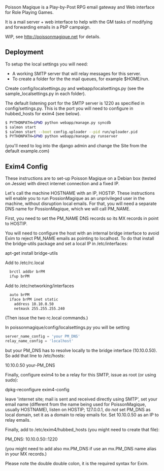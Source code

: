 Poisson Magique is a Play-by-Post RPG email gateway and Web interface for Role Playing Games.

It is a mail server + web interface to help with the GM tasks of modifying and forwarding emails in a PbP campaign.

WIP, see http://poissonmagique.net for details.


Deployment
----------

To setup the local settings you will need:

* A working SMTP server that will relay messages for this server.
* To create a folder for the the mail queues, for example $HOME/run.

Create config/localsettings.py and webapp/localsettings.py (see the
sample_localsettings.py in each folder).

The default listening port for the SMTP server is 1220 as specified in
config/settings.py. This is the port you will need to configure in
hubbed_hosts for exim4 (see below).

```bash
$ PYTHONPATH=$PWD python webapp/manage.py syncdb
$ salmon start
$ salmon start --boot config.uploader --pid run/uploader.pid 
$ PYTHONPATH=$PWD python webapp/manage.py runserver
```

(you'll need to log into the django admin and change the Site from the default example.com)


Exim4 Config
------------

These instructions are to set-up Poisson Magique on a Debian box
(tested on Jessie) with direct internet connection and a fixed IP.

Let's call the machine HOSTNAME with an IP, HOSTIP. These instructions
will enable you to run PossionMagique as an unprivileged user in the
machine, without disruption local emails. For that, you will need a
separate DNS name for PossionMagique, which we will call PM_NAME.

First, you need to set the PM_NAME DNS records so its MX records in
point to HOSTIP.

You will need to configure the host with an internal bridge interface
to avoid Exim to reject PM_NAME emails as pointing to localhost. To do
that install the bridge-utils package and set a local IP in
/etc/interfaces:

  apt-get install bridge-utils

Add to /etc/rc.local

```bash
  brctl addbr brPM
  ifup brPM
```

Add to /etc/networking/interfaces

```bash
  auto brPM
  iface brPM inet static
    address 10.10.0.50
    netmask 255.255.255.240
```

(Then issue the two rc.local commands.)

In poissonmagique/config/localsettings.py you will be setting

```python
server_name_config = 'your PM_DNS'
relay_name_config = 'localhost'
```

but your PM_DNS has to resolve locally to the bridge interface
(10.10.0.50). So add that line to /etc/hosts:

10.10.0.50 your-PM_DNS

Finally, configure exim4 to be a relay for this SMTP, issue as
root (or using sudo):

dpkg-reconfigure exim4-config

leave 'internet site; mail is sent and received directly using SMTP',
set your email name (different from the name being used for
PoissonMagique, usually HOSTNAME), listen on HOSTIP; 127.0.0.1, do
*not* set PM_DNS as local domain, set it as a domain to relay emails
for. Set 10.10.0.50 as an IP to relay emails.

Finally, add to /etc/exim4/hubbed_hosts (you might need to create that
file):

PM_DNS: 10.10.0.50::1220

(you might need to add also mx.PM_DNS if use an mx.PM_DNS name alias
in your MX records.)

Please note the double double colon, it is the required syntax for
Exim.
